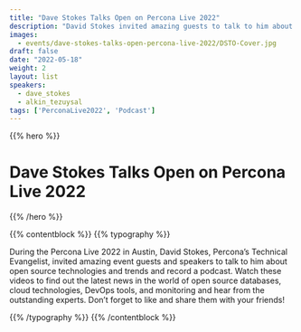 ```yaml
---
title: "Dave Stokes Talks Open on Percona Live 2022"
description: "David Stokes invited amazing guests to talk to him about open source technologies (MySQL, Postgres, MongoDB, MariaDB, and others) and record a podcast on Percona Live 2022 in Austin. They also talked about cloud technologies, DevOps tools, and monitoring."
images:
  - events/dave-stokes-talks-open-percona-live-2022/DSTO-Cover.jpg
draft: false
date: "2022-05-18"
weight: 2
layout: list
speakers:
  - dave_stokes
  - alkin_tezuysal
tags: ['PerconaLive2022', 'Podcast']
---
```



{{% hero %}}

# Dave Stokes Talks Open on Percona Live 2022

{{% /hero %}}

{{% contentblock %}}
{{% typography %}}

During the Percona Live 2022 in Austin, David Stokes, Percona’s Technical Evangelist, invited amazing event guests and speakers to talk to him about open source technologies and trends and record a podcast. Watch these videos to find out the latest news in the world of open source databases, cloud technologies, DevOps tools, and monitoring and hear from the outstanding experts. Don’t forget to like and share them with your friends! 

{{% /typography %}}
{{% /contentblock %}}